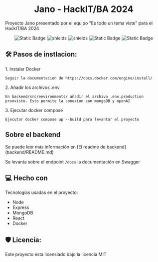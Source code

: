 <h1 align="center" id="title">Jano - HackIT/BA 2024</h1>

<p id="description">Proyecto Jano presentado por el equipo "Es todo un tema viste" para el HackIT/BA 2024</p>

<div style="display:flex; gap: 5px; justify-content:center">

<img alt="Static Badge" src="https://img.shields.io/badge/React-blue?style=for-the-badge&logo=react">

<img src="https://img.shields.io/badge/Docker-darkblue?style=for-the-badge&amp;logo=docker" alt="shields">

<img src="https://img.shields.io/badge/Node-20-green?style=for-the-badge&amp;logo=nodedotjs" alt="shields">

<img alt="Static Badge" src="https://img.shields.io/badge/ExpressJS-grey?style=for-the-badge&logo=express">

<img alt="Static Badge" src="https://img.shields.io/badge/MongoDB-grey?style=for-the-badge&logo=mongodb">

</div>

<h2>🛠️ Pasos de instlacion:</h2>

<p>1. Instalar Docker</p>

```
Seguir la documentacion de https://docs.docker.com/engine/install/
```

<p>2. Añadir los archivos .env</p>

```
En backend/src/environments/ añadir el archivo .env.production proovisto. Esto permite la conexion con mongoDB y openAI
```

<p>3. Ejecutar docker compose</p>

```
Ejecutar docker compose up --build para levantar el proyecto
```

<h2> Sobre el backend</h2>
Se puede leer más información en [El readme de backend](backend/README.md)

Se levanta sobre el endpoint `/docs` la documentación en Swagger

<h2>💻 Hecho con</h2>

Tecnologías usadas en el proyecto:

- Node
- Express
- MongoDB
- React
- Docker

<h2>🛡️ Licencia:</h2>

Este proyecto esta licensiado bajo la licencia MIT

